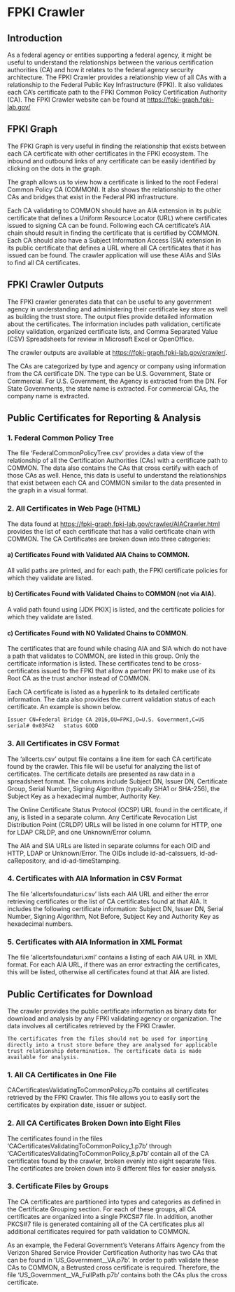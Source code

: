# FPKI Crawler

## Introduction
As a federal agency or entities supporting a federal agency, it might be useful to understand the relationships between the various certification authorities (CA) and how it relates to the federal agency security architecture. The FPKI Crawler provides a relationship view of all CAs with a relationship to the Federal Public Key Infrastructure (FPKI). It also validates each CA’s certificate path to the FPKI Common Policy Certification Authority (CA).
The FPKI Crawler website can be found at https://fpki-graph.fpki-lab.gov/

## FPKI Graph
The FPKI Graph is very useful in finding the relationship that exists between each CA certificate with other certificates in the FPKI ecosystem. The inbound and outbound links of any certificate can be easily identified by clicking on the dots in the graph.

The graph allows us to view how a certificate is linked to the root Federal Common Policy CA (COMMON). It also shows the relationship to the other CAs and bridges that exist in the Federal PKI infrastructure.

Each CA validating to COMMON should have an AIA extension in its public certificate that defines a Uniform Resource Locator (URL) where certificates issued to signing CA can be found. Following each CA certificate’s AIA chain should result in finding the certificate that is certified by COMMON. Each CA should also have a Subject Information Access (SIA) extension in its public certificate that defines a URL where all CA certificates that it has issued can be found. The crawler application will use these AIAs and SIAs to find all CA certificates.

## FPKI Crawler Outputs
The FPKI crawler generates data that can be useful to any government agency in understanding and administering their certificate key store as well as building the trust store. The output files provide detailed information about the certificates. The information includes path validation, certificate policy validation, organized certificate lists, and Comma Separated Value (CSV) Spreadsheets for review in Microsoft Excel or OpenOffice.

The crawler outputs are available at https://fpki-graph.fpki-lab.gov/crawler/.

The CAs are categorized by type and agency or company using information from the CA certificate DN. The type can be U.S. Government, State or Commercial. For U.S. Government, the Agency is extracted from the DN. For State Governments, the state name is extracted. For commercial CAs, the company name is extracted.

## Public Certificates for Reporting & Analysis

### 1.	Federal Common Policy Tree
The file ‘FederalCommonPolicyTree.csv’ provides a data view of the relationship of all the Certification Authorities (CAs) with a certificate path to COMMON. The data also contains the CAs that cross certify with each of those CAs as well. Hence, this data is useful to understand the relationships that exist between each CA and COMMON similar to the data presented in the graph in a visual format.

### 2.	All Certificates in Web Page (HTML)
The data found at https://fpki-graph.fpki-lab.gov/crawler/AIACrawler.html provides the list of each certificate that has a valid certificate chain with COMMON. The CA Certificates are broken down into three categories:

#### a)	Certificates Found with Validated AIA Chains to COMMON. 
All valid paths are printed, and for each path, the FPKI certificate policies for which they validate are listed.

#### b)	Certificates Found with Validated Chains to COMMON (not via AIA). 
A valid path found using [JDK PKIX] is listed, and the certificate policies for which they validate are listed.

#### c)	Certificates Found with NO Validated Chains to COMMON. 
The certificates that are found while chasing AIA and SIA which do not have a path that validates to COMMON, are listed in this group. Only the certificate information is listed. These certificates tend to be cross-certificates issued to the FPKI that allow a partner PKI to make use of its Root CA as the trust anchor instead of COMMON.

Each CA certificate is listed as a hyperlink to its detailed certificate information. The data also provides the current validation status of each certificate. An example is shown below.

```
Issuer CN=Federal Bridge CA 2016,OU=FPKI,O=U.S. Government,C=US serial# 0x03F42   status GOOD
```

### 3.	All Certificates in CSV Format

The ‘allcerts.csv’ output file contains a line item for each CA certificate found by the crawler. This file will be useful for analyzing the list of certificates. The certificate details are presented as raw data in a spreadsheet format. The columns include Subject DN, Issuer DN, Certificate Group, Serial Number, Signing Algorithm (typically SHA1 or SHA-256), the Subject Key as a hexadecimal number, Authority Key.

The Online Certificate Status Protocol (OCSP) URL found in the certificate, if any, is listed in a separate column. Any Certificate Revocation List Distribution Point (CRLDP) URLs will be listed in one column for HTTP, one for LDAP CRLDP, and one Unknown/Error column.

The AIA and SIA URLs are listed in separate columns for each OID and HTTP, LDAP or Unknown/Error. The OIDs include id-ad-caIssuers, id-ad-caRepository, and id-ad-timeStamping.

### 4.	Certificates with AIA Information in CSV Format
The file ‘allcertsfoundaturi.csv’ lists each AIA URL and either the error retrieving certificates or the list of CA certificates found at that AIA. It includes the following certificate information: Subject DN, Issuer DN, Serial Number, Signing Algorithm, Not Before, Subject Key and Authority Key as hexadecimal numbers.

### 5.	Certificates with AIA Information in XML Format
The file ‘allcertsfoundaturi.xml’ contains a listing of each AIA URL in XML format. For each AIA URL, if there was an error extracting the certificates, this will be listed, otherwise all certificates found at that AIA are listed.

## Public Certificates for Download
The crawler provides the public certificate information as binary data for download and analysis by any FPKI validating agency or organization. The data involves all certificates retrieved by the FPKI Crawler.

```
The certificates from the files should not be used for importing directly into a trust store before they are analysed for applicable trust relationship determination. The certificate data is made available for analysis.
```

### 1.	All CA Certificates in One File
CACertificatesValidatingToCommonPolicy.p7b contains all certificates retrieved by the FPKI Crawler. This file allows you to easily sort the certificates by expiration date, issuer or subject. 

### 2.	All CA Certificates Broken Down into Eight Files
The certificates found in the files ‘CACertificatesValidatingToCommonPolicy_1.p7b’ through ‘CACertificatesValidatingToCommonPolicy_8.p7b’ contain all of the CA certificates found by the crawler, broken evenly into eight separate files. The certificates are broken down into 8 different files for easier  analysis.

### 3.	Certificate Files by Groups
The CA certificates are partitioned into types and categories as defined in the Certificate Grouping section. For each of these groups, all CA certificates are organized into a single PKCS#7 file. In addition, another PKCS#7 file is generated containing all of the CA certificates plus all additional certificates required for path validation to COMMON.

As an example, the Federal Government’s Veterans Affairs Agency from the Verizon Shared Service Provider Certification Authority has two CAs that can be found in ‘US_Government__VA.p7b’. In order to path validate these CAs to COMMON, a Betrusted cross certificate is required. Therefore, the file ‘US_Government__VA_FullPath.p7b’ contains both the CAs plus the cross certificate.
